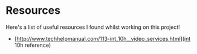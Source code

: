 # Resources
Here's a list of useful resources I found whilst working on this project!

- [http://www.techhelpmanual.com/113-int_10h__video_services.html](int 10h
reference)

